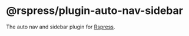 # @rspress/plugin-auto-nav-sidebar

The auto nav and sidebar plugin for [Rspress](https://rspress.dev).
